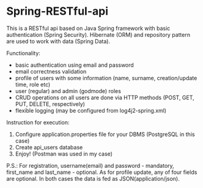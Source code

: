 # Spring-RESTful-api

This is a RESTful api based on Java Spring framework with basic authentication (Spring Security). 
Hibernate (ORM) and repository pattern are used to work with data (Spring Data).

Functionality:
- basic authentication using email and password
- email correctness validation
- profile of users with some information (name, surname, creation/update time, role etc)
- user (regular) and admin (godmode) roles
- CRUD operations on all users are done via HTTP methods (POST, GET, PUT, DELETE, respectively)
- flexible logging (may be configured from log4j2-spring.xml)

Instruction for execution:
1. Configure application.properties file for your DBMS (PostgreSQL in this case)
2. Create api_users database
3. Enjoy! (Postman was used in my case)

P.S.: For registration, username(email) and password - mandatory, first_name and last_name - optional. As for profile update, any of four fields are optional. In both cases the data is fed as JSON(application/json).
